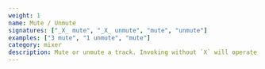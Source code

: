 ```yaml
---
weight: 1
name: Mute / Unmute
signatures: ["_X_ mute", "_X_ unmute", "mute", "unmute"]
examples: ["3 mute", "1 unmute", "mute"]
category: mixer
description: Mute or unmute a track. Invoking without `X` will operate on all tracks.
---
```

